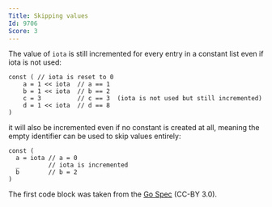 ```yaml
---
Title: Skipping values
Id: 9706
Score: 3
---
```

The value of `iota` is still incremented for every entry in a constant list even if iota is not used:

    const ( // iota is reset to 0
        a = 1 << iota  // a == 1
        b = 1 << iota  // b == 2
        c = 3          // c == 3  (iota is not used but still incremented)
        d = 1 << iota  // d == 8
    )

it will also be incremented even if no constant is created at all, meaning the empty identifier can be used to skip values entirely:

    const (
      a = iota // a = 0
      _        // iota is incremented
      b        // b = 2
    )

The first code block was taken from the [Go Spec](https://golang.org/ref/spec#Iota) (CC-BY 3.0).
